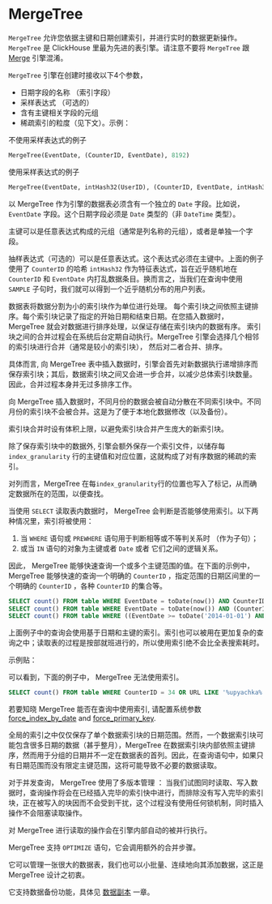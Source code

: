<a name="table_engines-mergetree"></a>

# MergeTree

`MergeTree` 允许您依据主键和日期创建索引，并进行实时的数据更新操作。`MergeTree` 是 ClickHouse 里最为先进的表引擎。请注意不要将 `MergeTree` 跟 [Merge](merge.md) 引擎混淆。

`MergeTree` 引擎在创建时接收以下4个参数，

- 日期字段的名称 （索引字段）
- 采样表达式 （可选的）
- 含有主键相关字段的元组
- 稀疏索引的粒度（见下文）。示例：

不使用采样表达式的例子

```sql
MergeTree(EventDate, (CounterID, EventDate), 8192)
```

使用采样表达式的例子

```sql
MergeTree(EventDate, intHash32(UserID), (CounterID, EventDate, intHash32(UserID)), 8192)
```

以 MergeTree 作为引擎的数据表必须含有一个独立的 `Date` 字段。比如说， `EventDate` 字段。这个日期字段必须是 `Date` 类型的（非 `DateTime` 类型）。

主键可以是任意表达式构成的元组（通常是列名称的元组），或者是单独一个字段。

抽样表达式（可选的）可以是任意表达式。这个表达式必须在主键中。上面的例子使用了 `CounterID` 的哈希 `intHash32` 作为特征表达式，旨在近乎随机地在 `CounterID` 和 `EventDate` 内打乱数据条目。换而言之，当我们在查询中使用 `SAMPLE` 子句时，我们就可以得到一个近乎随机分布的用户列表。

数据表将数据分割为小的索引块作为单位进行处理。 每个索引块之间依照主键排序。每个索引块记录了指定的开始日期和结束日期。在您插入数据时，MergeTree 就会对数据进行排序处理，以保证存储在索引块内的数据有序。 索引块之间的合并过程会在系统后台定期自动执行。MergeTree 引擎会选择几个相邻的索引块进行合并（通常是较小的索引块）， 然后对二者合并、排序。

具体而言, 向 MergeTree 表中插入数据时，引擎会首先对新数据执行递增排序而保存索引块；其后，数据索引块之间又会进一步合并，以减少总体索引块数量。 因此，合并过程本身并无过多排序工作。

向 MergeTree 插入数据时，不同月份的数据会被自动分散在不同索引块中。不同月份的索引块不会被合并。这是为了便于本地化数据修改（以及备份）。

索引块合并时设有体积上限，以避免索引块合并产生庞大的新索引块。

除了保存索引块中的数据外, 引擎会额外保存一个索引文件，以储存每 `index_granularity` 行的主键值和对应位置，这就构成了对有序数据的稀疏的索引。

对列而言，MergeTree 在每`index_granularity`行的位置也写入了标记，从而确定数据所在的范围，以便查找。

当使用 `SELECT` 读取表内数据时， MergeTree 会判断是否能够使用索引。以下两种情况里，索引将被使用：
1. 当 `WHERE` 语句或 `PREWHERE` 语句用于判断相等或不等判关系时 （作为子句）；
2. 或当 `IN` 语句的对象为主键或者 `Date` 或者 它们之间的逻辑关系。

因此， MergeTree 能够快速查询一个或多个主键范围的值。在下面的示例中，MergeTree 能够快速的查询一个明确的 `CounterID` ，指定范围的日期区间里的一个明确的 `CounterID` ，各种 `CounterID` 的集合等。

```sql
SELECT count() FROM table WHERE EventDate = toDate(now()) AND CounterID = 34
SELECT count() FROM table WHERE EventDate = toDate(now()) AND (CounterID = 34 OR CounterID = 42)
SELECT count() FROM table WHERE ((EventDate >= toDate('2014-01-01') AND EventDate <= toDate('2014-01-31')) OR EventDate = toDate('2014-05-01')) AND CounterID IN (101500, 731962, 160656) AND (CounterID = 101500 OR EventDate != toDate('2014-05-01'))
```

上面例子中的查询会使用基于日期和主键的索引。索引也可以被用在更加复杂的查询之中；读取表的过程是按部就班进行的，所以使用索引绝不会比全表搜索耗时。

示例贴：

可以看到，下面的例子中， MergeTree 无法使用索引。

```sql
SELECT count() FROM table WHERE CounterID = 34 OR URL LIKE '%upyachka%'
```

若要知晓 MergeTree 能否在查询中使用索引, 请配置系统参数 [ force_index_by_date](../operations/settings/settings.md#settings-settings-force_index_by_date)  and [ force_primary_key](../operations/settings/settings.md#settings-settings-force_primary_key).

全局的索引之中仅仅保存了单个数据索引块的日期范围。然而，一个数据索引块可能包含很多日期的数据（甚乎整月），MergeTree 在数据索引块内部依照主键排序，然而用于分组的日期并不一定在数据表的首列。因此，在查询语句中，如果只有日期范围而没有限定主键范围，这将可能导致不必要的数据读取。

对于并发查询， MergeTree 使用了多版本管理 ： 当我们试图同时读取、写入数据时，查询操作将会在已经插入完毕的索引快中进行，而排除没有写入完毕的索引块，正在被写入的块因而不会受到干扰，这个过程没有使用任何锁机制，同时插入操作不会阻塞读取操作。

对 MergeTree 进行读取的操作会在引擎内部自动的被并行执行。

MergeTree 支持 `OPTIMIZE` 语句，它会调用额外的合并步骤。

它可以管理一张很大的数据表，我们也可以小批量、连续地向其添加数据，这正是 MergeTree 设计之初衷。

它支持数据备份功能，具体见 [数据副本](replication.md) 一章。